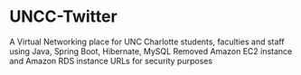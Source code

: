 # UNCC-Twitter
A Virtual Networking place for UNC Charlotte students, faculties and staff using Java, Spring Boot, Hibernate, MySQL 
Removed Amazon EC2 instance and Amazon RDS instance URLs for security purposes
